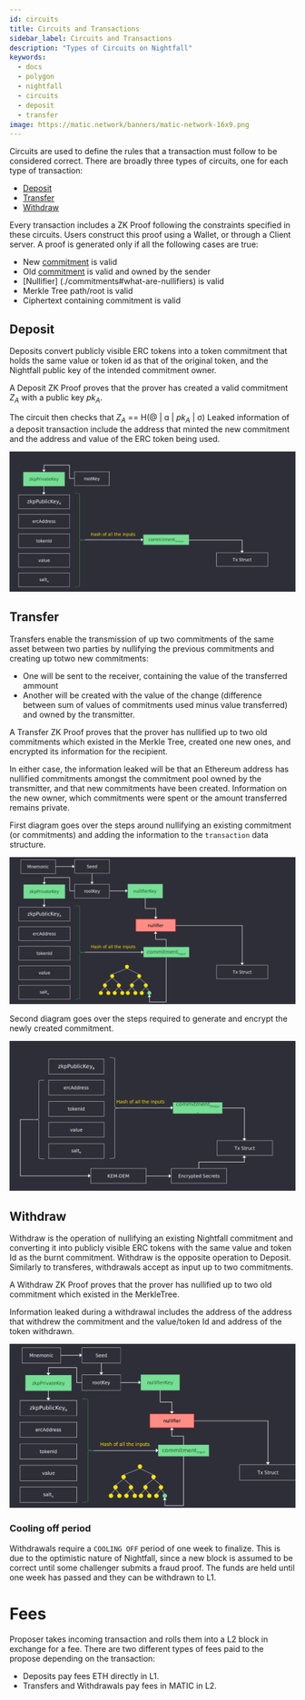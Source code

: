 ```yaml
---
id: circuits
title: Circuits and Transactions
sidebar_label: Circuits and Transactions
description: "Types of Circuits on Nightfall"
keywords:
  - docs
  - polygon
  - nightfall
  - circuits
  - deposit
  - transfer
image: https://matic.network/banners/matic-network-16x9.png
---
```


Circuits are used to define the rules that a transaction must follow to be considered correct. There are broadly three types of circuits, one for each type of transaction:

- [Deposit](#deposit)
- [Transfer](#transfer)
- [Withdraw](#withdraw)

Every transaction includes a ZK Proof following the constraints specified in these circuits. Users construct this proof using a Wallet,
or through a Client server.
A proof is generated only if all the following cases are true:

- New [commitment](./commitments#what-are-commitments) is valid
- Old [commitment](./commitments#what-are-commitments) is valid and owned by the sender
- [Nullifier] (./commitments#what-are-nullifiers) is valid 
- Merkle Tree path/root is valid
- Ciphertext containing commitment is valid


## Deposit
Deposits convert publicly visible ERC tokens into a token commitment that holds the same value or token id as that of the original token,
and the Nightfall public key of the intended commitment owner. 

A Deposit ZK Proof proves that the prover has created a valid commitment $Z_A$ with a public key $pk_A$. 

The circuit then checks that $Z_A$ == H(@ | ɑ | $pk_A$ | σ)
Leaked information of a deposit transaction include the address that minted the new commitment and the address and value of the ERC token being used.

![](../imgs/deposit.png)

## Transfer
Transfers enable the transmission of up two commitments of the same asset between two parties by nullifying the previous commitments and creating up totwo new commitments:
- One will be sent to the receiver, containing the value of the transferred ammount
- Another will be created with the value of the change (difference between sum of values of commitments used minus value transferred) and owned by the transmitter.

A Transfer ZK Proof proves that the prover has nullified up to two old commitments which existed in the Merkle Tree, created one new ones, and encrypted its information for the recipient.

In either case, the information leaked will be that an Ethereum address has nullified commitments
amongst the commitment pool owned by the transmitter, and that new commitments have been created.
Information on the new owner, which commitments were spent or the amount transferred remains private.

First diagram goes over the steps around nullifying an existing commitment (or commitments) and adding the information to the `transaction` data structure. 

![](../imgs/transfer_a.png)

Second diagram goes over the steps required to generate and encrypt the newly created commitment.

![](../imgs/transfer_b.png)

## Withdraw
Withdraw is the operation of nullifying an existing Nightfall commitment and converting it into publicly visible ERC tokens with the same value and token Id as the burnt commitment. Withdraw is the opposite operation to Deposit. Similarly to transferes, withdrawals accept as input up to two commitments.

A Withdraw ZK Proof proves that the prover has nullified up to two old commitment which existed in the MerkleTree. 

Information leaked during a withdrawal includes the address of the address that withdrew the commitment and the value/token Id and address of the token withdrawn.

![](../imgs/withdraw.png)

### Cooling off period

Withdrawals require a `COOLING OFF` period of one week to finalize. This is due to the optimistic nature of Nightfall, since a new block is assumed to be correct until some challenger submits a fraud proof. The funds are held until one week has passed and they can be withdrawn to L1. 

# Fees

Proposer takes incoming transaction and rolls them into a L2 block in exchange for a fee. There are two different types of fees paid to the propose depending on the transaction:
- Deposits pay fees ETH directly in L1. 
- Transfers and Withdrawals pay fees in MATIC in L2. 
